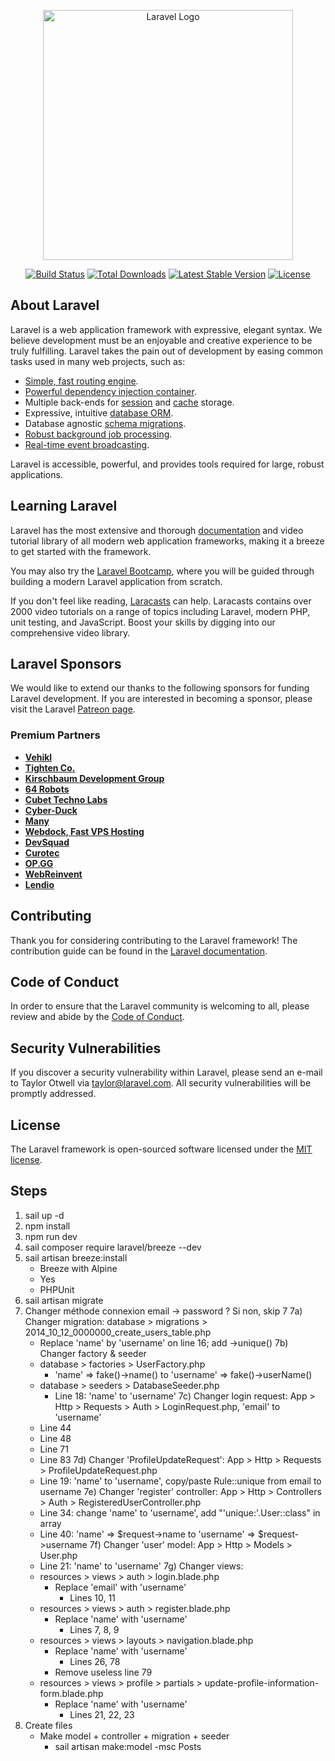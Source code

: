 <p align="center"><a href="https://laravel.com" target="_blank"><img src="https://raw.githubusercontent.com/laravel/art/master/logo-lockup/5%20SVG/2%20CMYK/1%20Full%20Color/laravel-logolockup-cmyk-red.svg" width="400" alt="Laravel Logo"></a></p>

<p align="center">
<a href="https://github.com/laravel/framework/actions"><img src="https://github.com/laravel/framework/workflows/tests/badge.svg" alt="Build Status"></a>
<a href="https://packagist.org/packages/laravel/framework"><img src="https://img.shields.io/packagist/dt/laravel/framework" alt="Total Downloads"></a>
<a href="https://packagist.org/packages/laravel/framework"><img src="https://img.shields.io/packagist/v/laravel/framework" alt="Latest Stable Version"></a>
<a href="https://packagist.org/packages/laravel/framework"><img src="https://img.shields.io/packagist/l/laravel/framework" alt="License"></a>
</p>

## About Laravel

Laravel is a web application framework with expressive, elegant syntax. We believe development must be an enjoyable and creative experience to be truly fulfilling. Laravel takes the pain out of development by easing common tasks used in many web projects, such as:

- [Simple, fast routing engine](https://laravel.com/docs/routing).
- [Powerful dependency injection container](https://laravel.com/docs/container).
- Multiple back-ends for [session](https://laravel.com/docs/session) and [cache](https://laravel.com/docs/cache) storage.
- Expressive, intuitive [database ORM](https://laravel.com/docs/eloquent).
- Database agnostic [schema migrations](https://laravel.com/docs/migrations).
- [Robust background job processing](https://laravel.com/docs/queues).
- [Real-time event broadcasting](https://laravel.com/docs/broadcasting).

Laravel is accessible, powerful, and provides tools required for large, robust applications.

## Learning Laravel

Laravel has the most extensive and thorough [documentation](https://laravel.com/docs) and video tutorial library of all modern web application frameworks, making it a breeze to get started with the framework.

You may also try the [Laravel Bootcamp](https://bootcamp.laravel.com), where you will be guided through building a modern Laravel application from scratch.

If you don't feel like reading, [Laracasts](https://laracasts.com) can help. Laracasts contains over 2000 video tutorials on a range of topics including Laravel, modern PHP, unit testing, and JavaScript. Boost your skills by digging into our comprehensive video library.

## Laravel Sponsors

We would like to extend our thanks to the following sponsors for funding Laravel development. If you are interested in becoming a sponsor, please visit the Laravel [Patreon page](https://patreon.com/taylorotwell).

### Premium Partners

- **[Vehikl](https://vehikl.com/)**
- **[Tighten Co.](https://tighten.co)**
- **[Kirschbaum Development Group](https://kirschbaumdevelopment.com)**
- **[64 Robots](https://64robots.com)**
- **[Cubet Techno Labs](https://cubettech.com)**
- **[Cyber-Duck](https://cyber-duck.co.uk)**
- **[Many](https://www.many.co.uk)**
- **[Webdock, Fast VPS Hosting](https://www.webdock.io/en)**
- **[DevSquad](https://devsquad.com)**
- **[Curotec](https://www.curotec.com/services/technologies/laravel/)**
- **[OP.GG](https://op.gg)**
- **[WebReinvent](https://webreinvent.com/?utm_source=laravel&utm_medium=github&utm_campaign=patreon-sponsors)**
- **[Lendio](https://lendio.com)**

## Contributing

Thank you for considering contributing to the Laravel framework! The contribution guide can be found in the [Laravel documentation](https://laravel.com/docs/contributions).

## Code of Conduct

In order to ensure that the Laravel community is welcoming to all, please review and abide by the [Code of Conduct](https://laravel.com/docs/contributions#code-of-conduct).

## Security Vulnerabilities

If you discover a security vulnerability within Laravel, please send an e-mail to Taylor Otwell via [taylor@laravel.com](mailto:taylor@laravel.com). All security vulnerabilities will be promptly addressed.

## License

The Laravel framework is open-sourced software licensed under the [MIT license](https://opensource.org/licenses/MIT).

## Steps

1) sail up -d
2) npm install
3) npm run dev
4) sail composer require laravel/breeze --dev
5) sail artisan breeze:install 
   - Breeze with Alpine
   - Yes
   - PHPUnit
6) sail artisan migrate
7) Changer méthode connexion email -> password ? Si non, skip 7
7a) Changer migration: database > migrations > 2014_10_12_0000000_create_users_table.php
	- Replace 'name' by 'username' on line 16; add ->unique()
7b) Changer factory & seeder
	- database > factories > UserFactory.php
		- 'name' => fake()->name() to 'username' => fake()->userName()
	- database > seeders > DatabaseSeeder.php
		- Line 18: 'name' to 'username'
7c) Changer login request: App > Http > Requests > Auth > LoginRequest.php, 'email' to 'username' 
	- Line 44
	- Line 48
	- Line 71
	- Line 83
7d) Changer 'ProfileUpdateRequest': App > Http > Requests > ProfileUpdateRequest.php
	- Line 19: 'name' to 'username', copy/paste Rule::unique from email to username
7e) Changer 'register' controller: App > Http > Controllers > Auth > RegisteredUserController.php
	- Line 34: change 'name' to 'username', add "'unique:'.User::class" in array
	- Line 40: 'name' => $request->name to 'username' => $request->username
7f) Changer 'user' model: App > Http > Models > User.php
	- Line 21: 'name' to 'username'
7g) Changer views: 
	- resources > views > auth > login.blade.php
		- Replace 'email' with 'username'
			- Lines 10, 11
	- resources > views > auth > register.blade.php
		- Replace 'name' with 'username'
			- Lines 7, 8, 9
	- resources > views > layouts > navigation.blade.php
		- Replace 'name' with 'username'
			- Lines 26, 78
		- Remove useless line 79
	- resources > views > profile > partials > update-profile-information-form.blade.php
		- Replace 'name' with 'username'
			- Lines 21, 22, 23
8) Create files
   - Make model + controller + migration + seeder
		- sail artisan make:model -msc Posts


